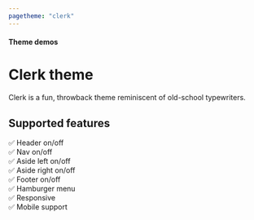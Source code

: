 ```yaml
---
pagetheme: "clerk"
---
```


#### Theme demos

# Clerk theme

Clerk is a fun, throwback theme reminiscent of
old-school typewriters. 

## Supported features

✅ Header on/off\
✅ Nav on/off\
✅ Aside left on/off\
✅ Aside right on/off\
✅ Footer on/off\
✅ Hamburger menu\
✅ Responsive\
✅ Mobile support





